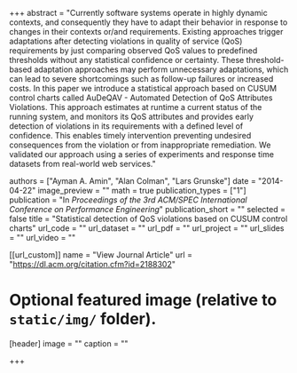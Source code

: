 +++
abstract = "Currently software systems operate in highly dynamic contexts, and consequently they have to adapt their behavior in response to changes in their contexts or/and requirements. Existing approaches trigger adaptations after detecting violations in quality of service (QoS) requirements by just comparing observed QoS values to predefined thresholds without any statistical confidence or certainty. These threshold-based adaptation approaches may perform unnecessary adaptations, which can lead to severe shortcomings such as follow-up failures or increased costs. In this paper we introduce a statistical approach based on CUSUM control charts called AuDeQAV - Automated Detection of QoS Attributes Violations. This approach estimates at runtime a current status of the running system, and monitors its QoS attributes and provides early detection of violations in its requirements with a defined level of confidence. This enables timely intervention preventing undesired consequences from the violation or from inappropriate remediation. We validated our approach using a series of experiments and response time datasets from real-world web services."

authors = ["Ayman A. Amin", "Alan Colman", "Lars Grunske"]
date = "2014-04-22"
image_preview = ""
math = true
publication_types = ["1"]
publication = "In *Proceedings of the 3rd ACM/SPEC International Conference on Performance Engineering*"
publication_short = ""
selected = false
title = "Statistical detection of QoS violations based on CUSUM control charts"
url_code = ""
url_dataset = ""
url_pdf = ""
url_project = ""
url_slides = ""
url_video = ""

[[url_custom]]
 name = "View Journal Article"
 url = "https://dl.acm.org/citation.cfm?id=2188302"

# Optional featured image (relative to `static/img/` folder).
[header]
image = ""
caption = ""

+++
